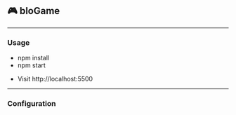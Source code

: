 ## :video_game: bloGame

---

### Usage

- npm install
- npm start

* Visit http://localhost:5500

---

### Configuration
